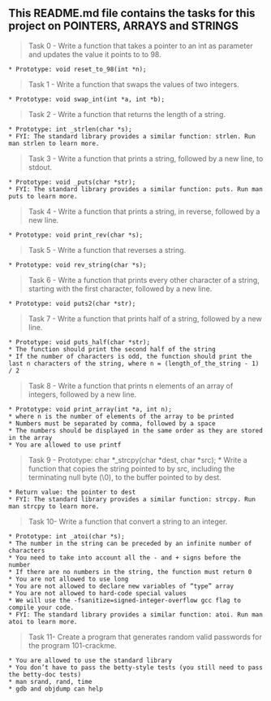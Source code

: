 ## This README.md file contains the tasks for this project on POINTERS, ARRAYS and STRINGS

> Task 0 - Write a function that takes a pointer to an int as parameter and updates the value it points to to 98.

	* Prototype: void reset_to_98(int *n);

> Task 1 - Write a function that swaps the values of two integers.

	* Prototype: void swap_int(int *a, int *b);

> Task 2 - Write a function that returns the length of a string.

	* Prototype: int _strlen(char *s);
	* FYI: The standard library provides a similar function: strlen. Run man strlen to learn more.

> Task 3 - Write a function that prints a string, followed by a new line, to stdout.

	* Prototype: void _puts(char *str);
	* FYI: The standard library provides a similar function: puts. Run man puts to learn more.

> Task 4 - Write a function that prints a string, in reverse, followed by a new line.

	* Prototype: void print_rev(char *s);

> Task 5 - Write a function that reverses a string.

	* Prototype: void rev_string(char *s);

> Task 6 - Write a function that prints every other character of a string, starting with the first character, followed by a new line.

	* Prototype: void puts2(char *str);

> Task 7 - Write a function that prints half of a string, followed by a new line.

	* Prototype: void puts_half(char *str);
	* The function should print the second half of the string
	* If the number of characters is odd, the function should print the last n characters of the string, where n = (length_of_the_string - 1) / 2

> Task 8 - Write a function that prints n elements of an array of integers, followed by a new line.

	* Prototype: void print_array(int *a, int n);
	* where n is the number of elements of the array to be printed
	* Numbers must be separated by comma, followed by a space
	* The numbers should be displayed in the same order as they are stored in the array
	* You are allowed to use printf

> Task 9 - Prototype: char *_strcpy(char *dest, char *src);
	* Write a function that copies the string pointed to by src, including the terminating null byte (\0), to the buffer pointed to by dest.

	* Return value: the pointer to dest
	* FYI: The standard library provides a similar function: strcpy. Run man strcpy to learn more.

> Task 10- Write a function that convert a string to an integer.

	* Prototype: int _atoi(char *s);
	* The number in the string can be preceded by an infinite number of characters
	* You need to take into account all the - and + signs before the number
	* If there are no numbers in the string, the function must return 0
	* You are not allowed to use long
	* You are not allowed to declare new variables of “type” array
	* You are not allowed to hard-code special values
	* We will use the -fsanitize=signed-integer-overflow gcc flag to compile your code.
	* FYI: The standard library provides a similar function: atoi. Run man atoi to learn more.

> Task 11- Create a program that generates random valid passwords for the program 101-crackme.

	* You are allowed to use the standard library
	* You don’t have to pass the betty-style tests (you still need to pass the betty-doc tests)
	* man srand, rand, time
	* gdb and objdump can help
